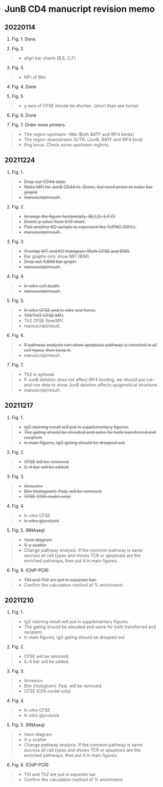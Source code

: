 # JunB CD4 manucript revision memo

## 20220114
1. Fig. 1. Done.

2. Fig. 2.
> - align bar charts (B,E; C,F)

3. Fig. 3. 
> - MFI of Bim

4. Fig. 4. Done

5. Fig. 5. 
> - y-axis of CFSE shoule be shorten. (short than sea horse)

6. Fig. 6. Done

7. Fig. 7. Order more primers.
> - The region upstream -9kb (Both BATF and IRF4 binds)
> - The region downstream 3UTR. (JunB, BATF and IRF4 bind)
> - Ifng locus. Check some upstream regions.

## 20211224
1. Fig. 1. 
> - ~~Drop out CD44 data.~~
> - ~~Make MFI for JunB CD44 hi. (Done, but need prism to make bar graph)~~
> - ~~manuscript/result.~~

2. Fig. 2.
> - ~~Arrange the figure horizontally. (B,C,D; E,F,G)~~
> - ~~Delete p value from IL13 chart.~~
> - ~~Pick another KO sample to represent the %IFNG (30%).~~
> - ~~manuscript/result.~~

3. Fig. 3.
> - ~~Overlap WT and KO histogram (Both CFSE and BIM).~~
> - Bar graphs only show MFI (BIM).
> - ~~Drop out %BIM bar graph.~~
> - ~~manuscript/result.~~

4. Fig. 4.
> - ~~In vitro cell death.~~
> - ~~manuscript/result.~~

5. Fig. 5.
> - ~~In vitro CFSE and In vitro sea horse.~~
> - ~~Th1/Th17 CFSE MFI.~~
> - Th2 CFSE flow/MFI.
> - manuscript/result.

6. Fig. 6. 
> - ~~If pathway analysis can show apoptosis pathway is enriched in all cell types, then keep it.~~
> - manuscript/result.

7. Fig. 7.
> - Th2 is optional.
> - If JunB deletion does not affect IRF4 binding, we should put cut-and-run data to show JunB deletion affects epigenetical structure. 
> - manuscript/result.



## 20211217
1. Fig. 1. 
> - ~~IgG staining result will put in supplementary figures.~~
> - ~~The gating should be elevated and same for both transferred and recipient.~~
> - ~~In main figures,  IgG gating should be dropped out.~~ 
> 
2.	Fig. 2.
> - ~~CFSE will be removed.~~
> - ~~IL-4 bar will be added.~~
> 
3.	Fig. 3.
> - ~~Annexinv~~
> - ~~Bim (histogram). FasL will be removed.~~
> - ~~CFSE (CFA model only)~~
> 
4.	Fig. 4.
> -	In vitro CFSE
> - ~~In vitro glycolysis~~
> 
5.	Fig. 5. (RNAseq)
> - ~~Venn diagram~~
> - ~~X-y scatter~~
> - Change pathway analysis. If the common pathway is same ascross all cell types and shows TCR or apoptosis are the enriched pathways, then put it in main figures.
> 
6.	Fig. 6. (ChIP-PCR)
> - ~~Th1 and Th2 are put in separate bar.~~
> - Confirm the calculation method of % enrichment.
> 

## 20211210
1. Fig. 1.  
> - IgG staining result will put in supplementary figures.
> - The gating should be elevated and same for both transferred and recipient.
> - In main figures,  IgG gating should be dropped out. 
> 
2.	Fig. 2.
> - CFSE will be removed.
> - IL-4 bar will be added.
> 
3.	Fig. 3.
> - Annexinv
> - Bim (histogram). FasL will be removed.
> - CFSE (CFA model only)
> 
4.	Fig. 4.
> -	In vitro CFSE
> - In vitro glycolysis
> 
5.	Fig. 5. (RNAseq)
> - Venn diagram
> - X-y scatter
> - Change pathway analysis. If the common pathway is same ascross all cell types and shows TCR or apoptosis are the enriched pathways, then put it in main figures.
> 
6.	Fig. 6. (ChIP-PCR)
> - Th1 and Th2 are put in separate bar.
> - Confirm the calculation method of % enrichment.
> 
